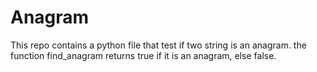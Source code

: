 # Anagram
This repo contains a python file that test if two string is an anagram.
the function find_anagram returns true if it is an anagram, else false.
